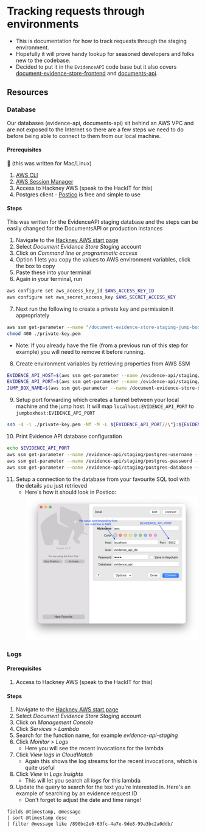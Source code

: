 # Tracking requests through environments

-   This is documentation for how to track requests through the staging environment.
-   Hopefully it will prove handy lookup for seasoned developers and folks new to the codebase.
-   Decided to put it in the `EvidenceAPI` code base but it also covers [document-evidence-store-frontend](https://github.com/LBHackney-IT/document-evidence-store-frontend) and [
   documents-api](https://github.com/LBHackney-IT/documents-api).

## Resources

### Database

Our databases (evidence-api, documents-api) sit behind an AWS VPC and are not exposed to the Internet so there are a few steps we need to do before being able to connect to them from our local machine.

#### Prerequisites

🚨 (this was written for Mac/Linux)

1. [AWS CLI](https://docs.aws.amazon.com/cli/latest/userguide/cli-chap-welcome.html)
2. [AWS Session Manager](https://docs.aws.amazon.com/systems-manager/latest/userguide/session-manager-working-with-install-plugin.html#install-plugin-macos)
3. Access to Hackney AWS (speak to the HackIT for this)
4. Postgres client - [Postico](https://eggerapps.at/postico/) is free and simple to use

#### Steps

This was written for the EvidenceAPI staging database and the steps can be easily changed for the DocumentsAPI or production instances

1. Navigate to the [Hackney AWS start page](https://hackney.awsapps.com/start#/)
2. Select _Document Evidence Store Staging_ account
3. Click on _Command line or programmatic access_
4. Option 1 lets you copy the values to AWS environment variables, click the box to copy
5. Paste these into your terminal
6. Again in your terminal, run
```sh
aws configure set aws_access_key_id $AWS_ACCESS_KEY_ID
aws configure set aws_secret_access_key $AWS_SECRET_ACCESS_KEY
```
7. Next run the following to create a private key and permission it appropriately
```sh
aws ssm get-parameter --name "/document-evidence-store-staging-jump-box-pem-key	" --output text --query Parameter.Value > ./private-key.pem
chmod 400 ./private-key.pem
```
  * Note: If you already have the file (from a previous run of this step for example) you will need to remove it before running.
8. Create environment variables by retrieving properties from AWS SSM
```sh
EVIDENCE_API_HOST=$(aws ssm get-parameter --name /evidence-api/staging/postgres-hostname --query Parameter.Value)
EVIDENCE_API_PORT=$(aws ssm get-parameter --name /evidence-api/staging/postgres-port --query Parameter.Value)
JUMP_BOX_NAME=$(aws ssm get-parameter --name /document-evidence-store-staging-jump-box-instance-name --query Parameter.Value)
```
9. Setup port forwarding which creates a tunnel between your local machine and the jump host. It will map `localhost:EVIDENCE_API_PORT` to `jumpboxhost:EVIDENCE_API_PORT`
```sh
ssh -4 -i ./private-key.pem -Nf -M -L ${EVIDENCE_API_PORT//\"}:${EVIDENCE_API_HOST//\"}:${EVIDENCE_API_PORT//\"} -o "UserKnownHostsFile=/dev/null" -o "StrictHostKeyChecking=no" -o ProxyCommand="aws ssm start-session --target %h --document AWS-StartSSHSession --parameters portNumber=%p --region=eu-west-2" ec2-user@${JUMP_BOX_NAME//\"}
```
10. Print Evidence API database configuration
```sh
echo $EVIDENCE_API_PORT
aws ssm get-parameter --name /evidence-api/staging/postgres-username --query Parameter.Value
aws ssm get-parameter --name /evidence-api/staging/postgres-password --query Parameter.Value --with-decryption
aws ssm get-parameter --name /evidence-api/staging/postgres-database --query Parameter.Value
```
11. Setup a connection to the database from your favourite SQL tool with the details you just retrieved
    - Here's how it should look in Postico: ![Example with Postico](images/postico-evidence-api.png)

### Logs

#### Prerequisites

1. Access to Hackney AWS (speak to the HackIT for this)

#### Steps

1. Navigate to the [Hackney AWS start page](https://hackney.awsapps.com/start#/)
2. Select _Document Evidence Store Staging_ account
3. Click on _Management Console_
4. Click _Services_ > _Lambda_
5. Search for the function name, for example _evidence-api-staging_
6. Click _Monitor_ > _Logs_
    - Here you will see the recent invocations for the lambda
7. Click _View logs in CloudWatch_
   - Again this shows the log streams for the recent invocations, which is quite useful
8. Click _View in Logs Insights_
   - This will let you search all *logs* for this lambda
9. Update the query to search for the text you're interested in. Here's an example of searching by an evidence request ID
    - Don't forget to adjust the date and time range!
```
fields @timestamp, @message
| sort @timestamp desc
| filter @message like /890bc2e0-63fc-4a7e-9de8-99a3bc2a0ddb/
```

